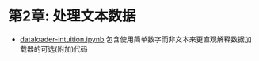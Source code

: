 # 第2章: 处理文本数据

- [dataloader-intuition.ipynb](dataloader-intuition.ipynb) 包含使用简单数字而非文本来更直观解释数据加载器的可选(附加)代码
